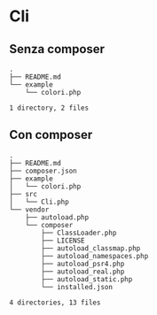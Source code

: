 # Cli

## Senza composer

    .
    ├── README.md
    └── example
        └── colori.php
    
    1 directory, 2 files

## Con composer

    .
    ├── README.md
    ├── composer.json
    ├── example
    │   └── colori.php
    ├── src
    │   └── Cli.php
    └── vendor
        ├── autoload.php
        └── composer
            ├── ClassLoader.php
            ├── LICENSE
            ├── autoload_classmap.php
            ├── autoload_namespaces.php
            ├── autoload_psr4.php
            ├── autoload_real.php
            ├── autoload_static.php
            └── installed.json

    4 directories, 13 files
